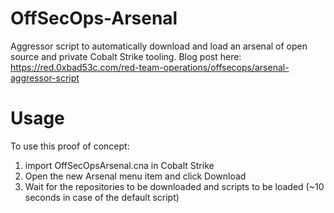 # OffSecOps-Arsenal
Aggressor script to automatically download and load an arsenal of open source and private Cobalt Strike tooling. Blog post here:
https://red.0xbad53c.com/red-team-operations/offsecops/arsenal-aggressor-script


# Usage
To use this proof of concept:
1. import OffSecOpsArsenal.cna in Cobalt Strike
2. Open the new Arsenal menu item and click Download
3. Wait for the repositories to be downloaded and scripts to be loaded (~10 seconds in case of the default script)
